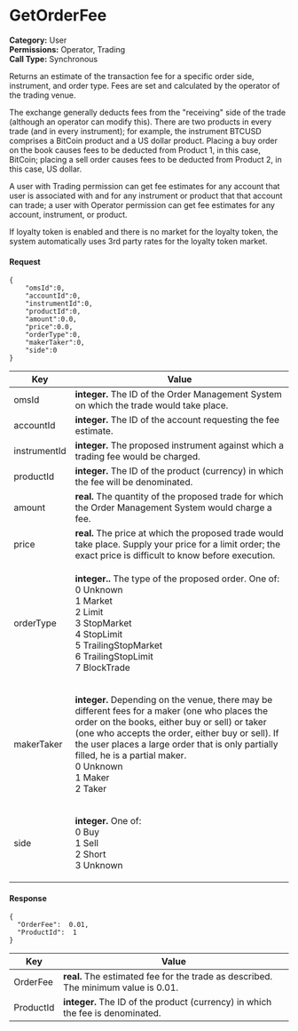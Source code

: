 # GetOrderFee

**Category:** User\
**Permissions:** Operator, Trading\
**Call Type:** Synchronous

Returns an estimate of the transaction fee for a specific order side, instrument, and order type. Fees are set and calculated by the operator of the trading venue.

The exchange generally deducts fees from the "receiving" side of the trade (although an operator can modify this). There are two products in every trade (and in every instrument); for example, the instrument BTCUSD comprises a BitCoin product and a US dollar product. Placing a buy order on the book causes fees to be deducted from Product 1, in this case, BitCoin; placing a sell order causes fees to be deducted from Product 2, in this case, US dollar.

A user with Trading permission can get fee estimates for any account that user is associated with and for any instrument or product that that account can trade; a user with Operator permission can get fee estimates for any account, instrument, or product.

If loyalty token is enabled and there is no market for the loyalty token, the system automatically uses 3rd party rates for the loyalty token market.

#### Request <a href="#request" id="request"></a>

```
{
    "omsId":0,
    "accountId":0,
    "instrumentId":0,
    "productId":0,
    "amount":0.0,
    "price":0.0,
    "orderType":0,
    "makerTaker":0,
    "side":0
}
```

| Key          | Value                                                                                                                                                                                                                                                                                                                                            |
| ------------ | ------------------------------------------------------------------------------------------------------------------------------------------------------------------------------------------------------------------------------------------------------------------------------------------------------------------------------------------------ |
| omsId        | **integer.** The ID of the Order Management System on which the trade would take place.                                                                                                                                                                                                                                                          |
| accountId    | **integer.** The ID of the account requesting the fee estimate.                                                                                                                                                                                                                                                                                  |
| instrumentId | **integer.** The proposed instrument against which a trading fee would be charged.                                                                                                                                                                                                                                                               |
| productId    | **integer.** The ID of the product (currency) in which the fee will be denominated.                                                                                                                                                                                                                                                              |
| amount       | **real.** The quantity of the proposed trade for which the Order Management System would charge a fee.                                                                                                                                                                                                                                           |
| price        | **real.** The price at which the proposed trade would take place. Supply your price for a limit order; the exact price is difficult to know before execution.                                                                                                                                                                                    |
| orderType    | <p><strong>integer..</strong> The type of the proposed order. One of:<br>0 Unknown<br>1 Market<br>2 Limit<br>3 StopMarket<br>4 StopLimit<br>5 TrailingStopMarket<br>6 TrailingStopLimit<br>7 BlockTrade<br></p>                                                                                                                                  |
| makerTaker   | <p><strong>integer.</strong> Depending on the venue, there may be different fees for a maker (one who places the order on the books, either buy or sell) or taker (one who accepts the order, either buy or sell). If the user places a large order that is only partially filled, he is a partial maker.<br>0 Unknown<br>1 Maker<br>2 Taker</p> |
| side         | <p><strong>integer.</strong> One of:<br>0 Buy<br>1 Sell<br>2 Short<br>3 Unknown</p>                                                                                                                                                                                                                                                              |

#### Response <a href="#response" id="response"></a>

```
{
  "OrderFee":  0.01,
  "ProductId":  1 
}
```

| Key       | Value                                                                              |
| --------- | ---------------------------------------------------------------------------------- |
| OrderFee  | **real.** The estimated fee for the trade as described. The minimum value is 0.01. |
| ProductId | **integer.** The ID of the product (currency) in which the fee is denominated.     |
